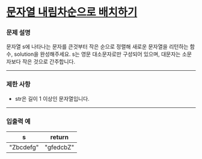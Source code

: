 # [문자열 내림차순으로 배치하기](https://programmers.co.kr/learn/courses/30/lessons/12917)

### 문제 설명

문자열 s에 나타나는 문자를 큰것부터 작은 순으로 정렬해 새로운 문자열을 리턴하는 함수, solution을 완성해주세요.
s는 영문 대소문자로만 구성되어 있으며, 대문자는 소문자보다 작은 것으로 간주합니다.

---

### 제한 사항

- str은 길이 1 이상인 문자열입니다.

---

### 입출력 예

|   s   |   return   |
| :---: | :---: |
|   "Zbcdefg"  |  "gfedcbZ"  |
